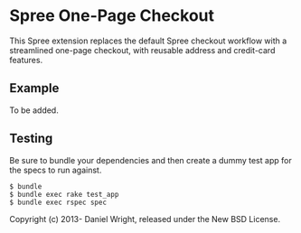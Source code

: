 # Spree One-Page Checkout

This Spree extension replaces the default Spree checkout workflow with a
streamlined one-page checkout, with reusable address and credit-card
features.

## Example

To be added.

## Testing

Be sure to bundle your dependencies and then create a dummy test app for the specs to run against.

    $ bundle
    $ bundle exec rake test_app
    $ bundle exec rspec spec

Copyright (c) 2013- Daniel Wright, released under the New BSD License.
